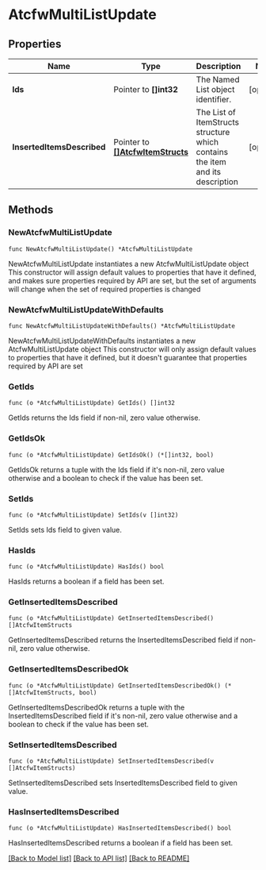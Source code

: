 # AtcfwMultiListUpdate

## Properties

Name | Type | Description | Notes
------------ | ------------- | ------------- | -------------
**Ids** | Pointer to **[]int32** | The Named List object identifier. | [optional] 
**InsertedItemsDescribed** | Pointer to [**[]AtcfwItemStructs**](AtcfwItemStructs.md) | The List of ItemStructs structure which contains the item and its description | [optional] 

## Methods

### NewAtcfwMultiListUpdate

`func NewAtcfwMultiListUpdate() *AtcfwMultiListUpdate`

NewAtcfwMultiListUpdate instantiates a new AtcfwMultiListUpdate object
This constructor will assign default values to properties that have it defined,
and makes sure properties required by API are set, but the set of arguments
will change when the set of required properties is changed

### NewAtcfwMultiListUpdateWithDefaults

`func NewAtcfwMultiListUpdateWithDefaults() *AtcfwMultiListUpdate`

NewAtcfwMultiListUpdateWithDefaults instantiates a new AtcfwMultiListUpdate object
This constructor will only assign default values to properties that have it defined,
but it doesn't guarantee that properties required by API are set

### GetIds

`func (o *AtcfwMultiListUpdate) GetIds() []int32`

GetIds returns the Ids field if non-nil, zero value otherwise.

### GetIdsOk

`func (o *AtcfwMultiListUpdate) GetIdsOk() (*[]int32, bool)`

GetIdsOk returns a tuple with the Ids field if it's non-nil, zero value otherwise
and a boolean to check if the value has been set.

### SetIds

`func (o *AtcfwMultiListUpdate) SetIds(v []int32)`

SetIds sets Ids field to given value.

### HasIds

`func (o *AtcfwMultiListUpdate) HasIds() bool`

HasIds returns a boolean if a field has been set.

### GetInsertedItemsDescribed

`func (o *AtcfwMultiListUpdate) GetInsertedItemsDescribed() []AtcfwItemStructs`

GetInsertedItemsDescribed returns the InsertedItemsDescribed field if non-nil, zero value otherwise.

### GetInsertedItemsDescribedOk

`func (o *AtcfwMultiListUpdate) GetInsertedItemsDescribedOk() (*[]AtcfwItemStructs, bool)`

GetInsertedItemsDescribedOk returns a tuple with the InsertedItemsDescribed field if it's non-nil, zero value otherwise
and a boolean to check if the value has been set.

### SetInsertedItemsDescribed

`func (o *AtcfwMultiListUpdate) SetInsertedItemsDescribed(v []AtcfwItemStructs)`

SetInsertedItemsDescribed sets InsertedItemsDescribed field to given value.

### HasInsertedItemsDescribed

`func (o *AtcfwMultiListUpdate) HasInsertedItemsDescribed() bool`

HasInsertedItemsDescribed returns a boolean if a field has been set.


[[Back to Model list]](../README.md#documentation-for-models) [[Back to API list]](../README.md#documentation-for-api-endpoints) [[Back to README]](../README.md)


